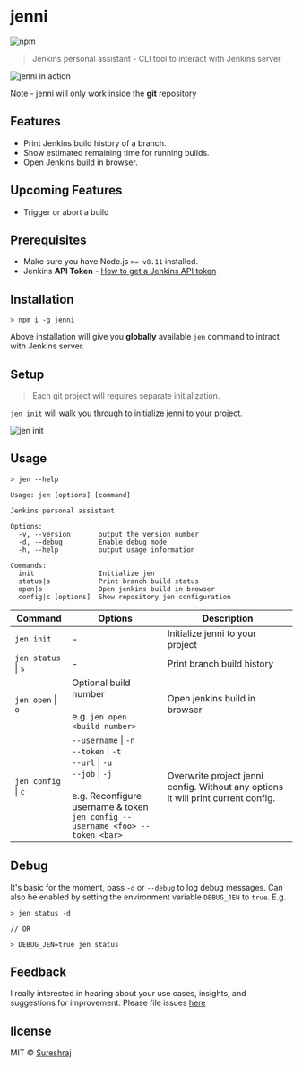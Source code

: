 # jenni

![npm](https://img.shields.io/npm/v/jenni.svg)

> Jenkins personal assistant - CLI tool to interact with Jenkins server

![jenni in action](https://raw.githubusercontent.com/m-sureshraj/jenni/HEAD/media/jenni-in-action.png "jenni in action")

Note - jenni will only work inside the **git** repository 

## Features
* Print Jenkins build history of a branch.
* Show estimated remaining time for running builds.
* Open Jenkins build in browser.

## Upcoming Features
* Trigger or abort a build

## Prerequisites
- Make sure you have Node.js `>= v8.11` installed.
- Jenkins **API Token** - [How to get a Jenkins API token](https://stackoverflow.com/questions/45466090/how-to-get-the-api-token-for-jenkins)

## Installation
```
> npm i -g jenni
```
Above installation will give you **globally** available `jen` command to intract with Jenkins server. 

## Setup
> Each git project will requires separate initialization.

`jen init` will walk you through to initialize jenni to your project.

![jen init](https://raw.githubusercontent.com/m-sureshraj/jenni/HEAD/media/jen-init.png "jen init")

## Usage
```
> jen --help

Usage: jen [options] [command]

Jenkins personal assistant

Options:
  -v, --version       output the version number
  -d, --debug         Enable debug mode
  -h, --help          output usage information

Commands:
  init                Initialize jen
  status|s            Print branch build status
  open|o              Open jenkins build in browser
  config|c [options]  Show repository jen configuration
```

| Command | Options | Description |
| --- | --- | --- |
| `jen init` | - | Initialize jenni to your project |
| `jen status` \| `s` | - | Print branch build history |
| `jen open` \| `o` | Optional build number <br><br> e.g. `jen open <build number>` | Open jenkins build in browser |
| `jen config` \| `c` | `--username` \| `-n` <br> `--token` \| `-t`  <br> `--url` \| `-u` <br> `--job` \| `-j` <br> <br> e.g. Reconfigure username & token <br> `jen config --username <foo> --token <bar>` | Overwrite project jenni config. Without any options it will print current config. |

## Debug
It's basic for the moment, pass `-d` or `--debug` to log debug messages. Can also be enabled by setting the environment variable `DEBUG_JEN` to `true`. E.g. 

```
> jen status -d

// OR

> DEBUG_JEN=true jen status
```

## Feedback
I really interested in hearing about your use cases, insights, and suggestions for improvement. Please file issues [here](https://github.com/m-sureshraj/jenni/issues)

## license
MIT © [Sureshraj](https://github.com/m-sureshraj)
